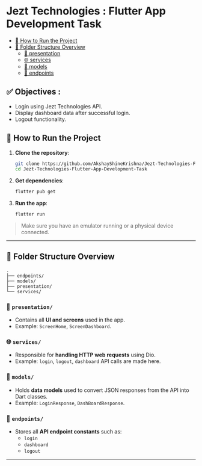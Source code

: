 # Jezt Technologies : Flutter App Development Task

- [🚀 How to Run the Project](#-how-to-run-the-project)
- [📁 Folder Structure Overview](#-folder-structure-overview)
  - [📌 presentation](#-presentation)
  - [🌐 services](#-services)
  - [🧩 models](#-models)
  - [🔗 endpoints](#-endpoints)

## ✅ Objectives :
- Login using Jezt Technologies API.
- Display dashboard data after successful login.
- Logout functionality.

## 🚀 How to Run the Project

1. **Clone the repository**:
   ```bash
   git clone https://github.com/AkshayShineKrishna/Jezt-Technologies-Flutter-App-Development-Task.git
   cd Jezt-Technologies-Flutter-App-Development-Task
   ```

2. **Get dependencies**:
   ```bash
   flutter pub get
   ```

3. **Run the app**:
   ```bash
   flutter run
   ```

> Make sure you have an emulator running or a physical device connected.

---

## 📁 Folder Structure Overview

```plaintext
.
├── endpoints/
├── models/
├── presentation/
└── services/
```

### 📌 `presentation/`
- Contains all **UI and screens** used in the app.
- Example: `ScreenHome`, `ScreenDashboard`.

### 🌐 `services/`
- Responsible for **handling HTTP web requests** using Dio.
- Example: `login`, `logout`, `dashboard` API calls are made here.

### 🧩 `models/`
- Holds **data models** used to convert JSON responses from the API into Dart classes.
- Example: `LoginResponse`, `DashBoardResponse`.

### 🔗 `endpoints/`
- Stores all **API endpoint constants** such as:
  - `login`
  - `dashboard`
  - `logout`

---


